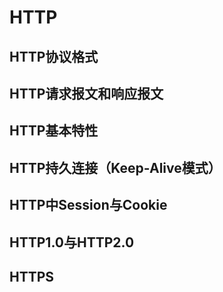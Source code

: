 # HTTP

## HTTP协议格式

## HTTP请求报文和响应报文

## HTTP基本特性

## HTTP持久连接（Keep-Alive模式）

## HTTP中Session与Cookie

## HTTP1.0与HTTP2.0

## HTTPS
